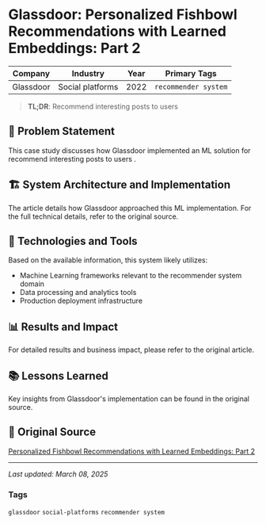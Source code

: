 # Glassdoor: Personalized Fishbowl Recommendations with Learned Embeddings: Part 2

| Company | Industry | Year | Primary Tags | 
|---------|----------|------|--------------|
| Glassdoor | Social platforms | 2022 | `recommender system` |

> **TL;DR**: Recommend interesting posts to users 

## 📝 Problem Statement

This case study discusses how Glassdoor implemented an ML solution for recommend interesting posts to users .

## 🏗️ System Architecture and Implementation

The article details how Glassdoor approached this ML implementation. For the full technical details, refer to the original source.

## 🔧 Technologies and Tools

Based on the available information, this system likely utilizes:

- Machine Learning frameworks relevant to the recommender system domain
- Data processing and analytics tools
- Production deployment infrastructure

## 📊 Results and Impact

For detailed results and business impact, please refer to the original article.

## 📚 Lessons Learned

Key insights from Glassdoor's implementation can be found in the original source.

## 🔗 Original Source

[Personalized Fishbowl Recommendations with Learned Embeddings: Part 2](https://medium.com/glassdoor-engineering/personalized-fishbowl-recommendations-with-learned-embeddings-part-2-78a16b04d396)

---

*Last updated: March 08, 2025*

### Tags

`glassdoor` `social-platforms` `recommender system`
